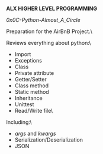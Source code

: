__ALX HIGHER LEVEL PROGRAMMING__

_0x0C-Python-Almost_A_Circle_

Preparation for the AirBnB Project.\

Reviews everything about python:\

* Import
* Exceptions
* Class
* Private attribute
* Getter/Setter
* Class method
* Static method
* Inheritance
* Unittest
* Read/Write file\

Including:\

* *args* and *kwargs*
* Serialization/Deserialization
* JSON
